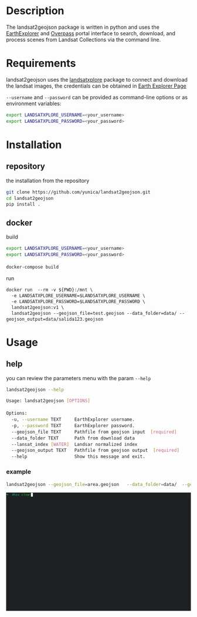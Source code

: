 # Description

The landsat2geojson package is written in python and uses the [EarthExplorer](https://earthexplorer.usgs.gov/)
and [Overpass](https://overpass-turbo.eu/)  portal interface to search, download, and process scenes from Landsat
Collections via the command line.

# Requirements

landsat2geojson uses the [landsatxplore](https://github.com/yannforget/landsatxplore) package to connect and download
the landsat images, the credentials can be obtained in  [Earth Explorer Page](https://ers.cr.usgs.gov/register/)

`--username` and `--password` can be provided as command-line options or as environment variables:


```sh 
export LANDSATXPLORE_USERNAME=<your_username>
export LANDSATXPLORE_PASSWORD=<your_password>
```

# Installation
## repository
the installation from the repository 

```sh 
git clone https://github.com/yunica/landsat2geojson.git
cd landsat2geojson
pip install .

```
## docker
build

```sh
export LANDSATXPLORE_USERNAME=<your_username>
export LANDSATXPLORE_PASSWORD=<your_password>

docker-compose build 
```
run

```shell
docker run  --rm -v ${PWD}:/mnt \
  -e LANDSATXPLORE_USERNAME=$LANDSATXPLORE_USERNAME \
  -e LANDSATXPLORE_PASSWORD=$LANDSATXPLORE_PASSWORD \
  landsat2geojson:v1 \
  landsat2geojson --geojson_file=test.geojson --data_folder=data/ --geojson_output=data/salida123.geojson  

```
# Usage


## help
you can review the parameters menu with the param `--help`
```sh
landsat2geojson --help
```
```sh
Usage: landsat2geojson [OPTIONS]

Options:
  -u, --username TEXT     EarthExplorer username.
  -p, --password TEXT     EarthExplorer password.
  --geojson_file TEXT     Pathfile from geojson input  [required]
  --data_folder TEXT      Path from download data
  --lansat_index [WATER]  Landsar normalized index
  --geojson_output TEXT   Pathfile from geojson output  [required]
  --help                  Show this message and exit.
```

### example

```sh
landsat2geojson --geojson_file=area.geojson   --data_folder=data/  --geojson_output=data/output_data.geojson     
```

![](./image.gif)
